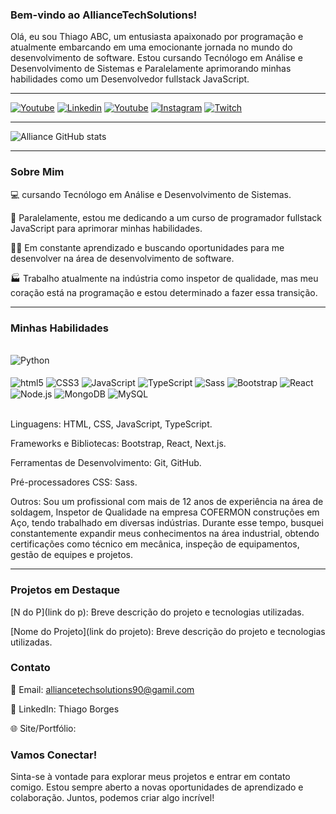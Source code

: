 ### Bem-vindo ao AllianceTechSolutions! 
Olá, eu sou Thiago ABC, um entusiasta apaixonado por programação e atualmente embarcando em uma emocionante jornada no mundo do desenvolvimento de software. Estou cursando Tecnólogo em Análise e Desenvolvimento de Sistemas e Paralelamente aprimorando minhas habilidades como um Desenvolvedor fullstack JavaScript.
<hr>

[![Youtube](    https://img.shields.io/website-up-down-green-red/http/monip.org.svg )](https://AllianceTechSolutions)
[![Linkedin](https://img.shields.io/badge/LinkedIn-0077B5?style=for-the-badge&logo=linkedin&logoColor=white)](www.linkedin.com/in/thiago-borges-)
[![Youtube](https://img.shields.io/badge/YouTube-FF0000?style=for-the-badge&logo=youtube&logoColor=white)](https://AllianceTechSolutions)
[![Instagram](https://img.shields.io/badge/Instagram-E4405F?style=for-the-badge&logo=instagram&logoColor=white)](https://AllianceTechSolutions)
[![Twitch](https://img.shields.io/badge/Twitch-9146FF?style=for-the-badge&logo=twitch&logoColor=white)](https://AllianceTechSolutions)

<hr>

![Alliance GitHub stats](https://github-readme-stats.vercel.app/api?username=AllianceTechSolutions&show_icons=true&theme=onedark)

<hr>

### Sobre Mim

💻 cursando Tecnólogo em Análise e Desenvolvimento de Sistemas.

🚀 Paralelamente, estou me dedicando a um curso de programador fullstack JavaScript para aprimorar minhas habilidades.

👨‍🎓 Em constante aprendizado e buscando oportunidades para me desenvolver na área de desenvolvimento de software.

🏭 Trabalho atualmente na indústria como inspetor de qualidade, mas meu coração está na programação e estou determinado a fazer essa transição.
<hr>

### Minhas Habilidades

<div style="display: inline_block"><br/>
  <img align="center" alt="Python" src="https://img.shields.io/badge/Python-14354C?style=for-the-badge&logo=python&logoColor=white"/><br/><br/>
<img align="center" alt="html5" src="https://img.shields.io/badge/HTML5-E34F26?style=for-the-badge&logo=html5&logoColor=white"/>
<img align="center" alt="CSS3" src="https://img.shields.io/badge/CSS3-1572B6?style=for-the-badge&logo=css3&logoColor=white"/>
<img align="center" alt="JavaScript" src="https://img.shields.io/badge/JavaScript-F7DF1E?style=for-the-badge&logo=javascript&logoColor=black"/>
<img align="center" alt="TypeScript" src="https://img.shields.io/badge/TypeScript-007ACC?style=for-the-badge&logo=typescript&logoColor=white"/>
<img align="center" alt="Sass" src="https://img.shields.io/badge/Sass-CC6699?style=for-the-badge&logo=sass&logoColor=white"/>
<img align="center" alt="Bootstrap" src="https://img.shields.io/badge/Bootstrap-563D7C?style=for-the-badge&logo=bootstrap&logoColor=white"/>
<img align="center" alt="React" src="https://img.shields.io/badge/React-20232A?style=for-the-badge&logo=react&logoColor=61DAFB"/>
<img align="center" alt="Node.js" src="https://img.shields.io/badge/Node.js-43853D?style=for-the-badge&logo=node.js&logoColor=white"/>
<img align="center" alt="MongoDB" src="https://img.shields.io/badge/MongoDB-4EA94B?style=for-the-badge&logo=mongodb&logoColor=white"/>
<img align="center" alt="MySQL" src="https://img.shields.io/badge/MySQL-00000F?style=for-the-badge&logo=mysql&logoColor=white"/>
</div><br>

Linguagens: HTML, CSS, JavaScript, TypeScript.<br>

Frameworks e Bibliotecas: Bootstrap, React, Next.js.<br>

Ferramentas de Desenvolvimento: Git, GitHub.<br>

Pré-processadores CSS: Sass.<br>

Outros: Sou um profissional com mais de 12 anos de experiência na área de soldagem, Inspetor de Qualidade na empresa COFERMON construções em Aço, tendo trabalhado em diversas indústrias. Durante esse tempo, busquei constantemente expandir meus conhecimentos na área industrial, obtendo certificações como técnico em mecânica, inspeção de equipamentos, gestão de equipes e projetos.<br>

<hr>

### Projetos em Destaque

[N do P](link do p): Breve descrição do projeto e tecnologias utilizadas.

[Nome do Projeto](link do projeto): Breve descrição do projeto e tecnologias utilizadas.

### Contato

📧 Email: alliancetechsolutions90@gamil.com

🔗 LinkedIn: Thiago Borges

🌐 Site/Portfólio:
<br>
### Vamos Conectar!

Sinta-se à vontade para explorar meus projetos e entrar em contato comigo. Estou sempre aberto a novas oportunidades de aprendizado e colaboração. Juntos, podemos criar algo incrível!
